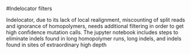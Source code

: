 #Indelocator filters

Indelocator, due to its lack of local realignment, miscounting of split reads and ignorance of homopolymers, 
needs additional filtering in order to get high confidence mutation calls. The jupyter notebook includes steps 
to eliminate indels found in long homopolymer runs, long indels, and indels found in sites of extraordinary high depth 
